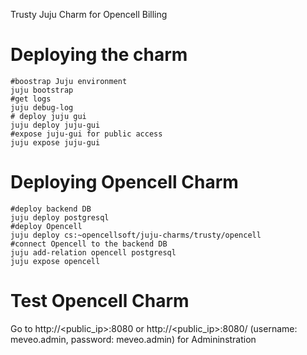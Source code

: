 Trusty Juju Charm for Opencell Billing

# Deploying the charm

    #boostrap Juju environment
    juju bootstrap
    #get logs
    juju debug-log
    # deploy juju gui
    juju deploy juju-gui
    #expose juju-gui for public access
    juju expose juju-gui

# Deploying Opencell Charm

    #deploy backend DB
    juju deploy postgresql
    #deploy Opencell
    juju deploy cs:~opencellsoft/juju-charms/trusty/opencell
    #connect Opencell to the backend DB
    juju add-relation opencell postgresql
    juju expose opencell

# Test Opencell Charm

Go to http://<public_ip>:8080 or http://<public_ip>:8080/ (username: meveo.admin, password: meveo.admin) for Admininstration

